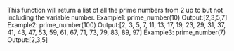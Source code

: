 This function will return a list of all the prime numbers from 2 up to but not including the variable number.
   Example1:
            prime_number(10)
            Output:[2,3,5,7]
    Example2:
            prime_number(100)
            Output:[2, 3, 5, 7, 11, 13, 17, 19, 23, 29, 31, 37, 41, 43, 47, 53, 59, 61, 67, 71, 73, 79, 83, 89, 97]
    Example3:
            prime_number(7)
            Output:[2,3,5]

